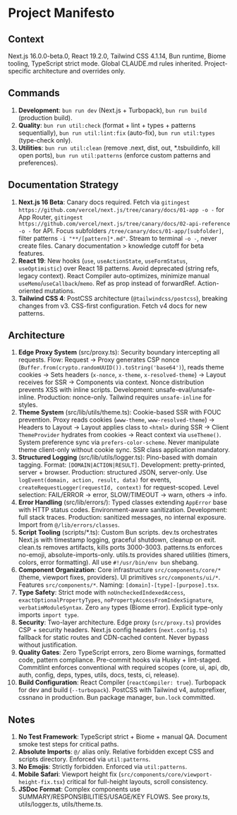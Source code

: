 # Project Manifesto

## Context

Next.js 16.0.0-beta.0, React 19.2.0, Tailwind CSS 4.1.14, Bun runtime, Biome tooling, TypeScript strict mode.
Global CLAUDE.md rules inherited. Project-specific architecture and overrides only.

## Commands

1. **Development**: `bun run dev` (Next.js + Turbopack), `bun run build` (production build).
2. **Quality**: `bun run util:check` (format + lint + types + patterns sequentially), `bun run util:lint:fix` (auto-fix), `bun run util:types` (type-check only).
3. **Utilities**: `bun run util:clean` (remove .next, dist, out, \*.tsbuildinfo, kill open ports), `bun run util:patterns` (enforce custom patterns and preferences).

## Documentation Strategy

1. **Next.js 16 Beta**: Canary docs required. Fetch via `gitingest https://github.com/vercel/next.js/tree/canary/docs/01-app -o -` for App Router, `gitingest https://github.com/vercel/next.js/tree/canary/docs/02-api-reference -o -` for API. Focus subfolders `/tree/canary/docs/01-app/[subfolder]`, filter patterns `-i "**/[pattern]*.md"`. Stream to terminal `-o -`, never create files. Canary documentation > knowledge cutoff for beta features.
2. **React 19**: New hooks (`use`, `useActionState`, `useFormStatus`, `useOptimistic`) over React 18 patterns. Avoid deprecated (string refs, legacy context). React Compiler auto-optimizes, minimize manual `useMemo`/`useCallback`/`memo`. Ref as prop instead of forwardRef. Action-oriented mutations.
3. **Tailwind CSS 4**: PostCSS architecture (`@tailwindcss/postcss`), breaking changes from v3. CSS-first configuration. Fetch v4 docs for new patterns.

## Architecture

1. **Edge Proxy System** (src/proxy.ts): Security boundary intercepting all requests. Flow: Request → Proxy generates CSP nonce (`Buffer.from(crypto.randomUUID()).toString('base64')`), reads theme cookies → Sets headers (`x-nonce`, `x-theme`, `x-resolved-theme`) → Layout receives for SSR → Components via context. Nonce distribution prevents XSS with inline scripts. Development: unsafe-eval/unsafe-inline. Production: nonce-only. Tailwind requires `unsafe-inline` for styles.
2. **Theme System** (src/lib/utils/theme.ts): Cookie-based SSR with FOUC prevention. Proxy reads cookies (`www-theme`, `www-resolved-theme`) → Headers to Layout → Layout applies class to `<html>` during SSR → Client `ThemeProvider` hydrates from cookies → React context via `useTheme()`. System preference sync via `prefers-color-scheme`. Never manipulate theme client-only without cookie sync. SSR class application mandatory.
3. **Structured Logging** (src/lib/utils/logger.ts): Pino-based with domain tagging. Format: `[DOMAIN|ACTION|RESULT]`. Development: pretty-printed, server + browser. Production: structured JSON, server-only. Use `logEvent(domain, action, result, data)` for events, `createRequestLogger(requestId, context)` for request-scoped. Level selection: FAIL/ERROR → error, SLOW/TIMEOUT → warn, others → info.
4. **Error Handling** (src/lib/errors/): Typed classes extending `AppError` base with HTTP status codes. Environment-aware sanitization. Development: full stack traces. Production: sanitized messages, no internal exposure. Import from `@/lib/errors/classes`.
5. **Script Tooling** (scripts/\*.ts): Custom Bun scripts. dev.ts orchestrates Next.js with timestamp logging, graceful shutdown, cleanup on exit. clean.ts removes artifacts, kills ports 3000-3003. patterns.ts enforces no-emoji, absolute-imports-only. utils.ts provides shared utilities (timers, colors, error formatting). All use `#!/usr/bin/env bun` shebang.
6. **Component Organization**: Core infrastructure `src/components/core/*` (theme, viewport fixes, providers). UI primitives `src/components/ui/*`. Features `src/components/*`. Naming: `[domain]-[type]-[purpose].tsx`.
7. **Type Safety**: Strict mode with `noUncheckedIndexedAccess`, `exactOptionalPropertyTypes`, `noPropertyAccessFromIndexSignature`, `verbatimModuleSyntax`. Zero `any` types (Biome error). Explicit type-only imports `import type`.
8. **Security**: Two-layer architecture. Edge proxy (`src/proxy.ts`) provides CSP + security headers. Next.js config headers (`next.config.ts`) fallback for static routes and CDN-cached content. Never bypass without justification.
9. **Quality Gates**: Zero TypeScript errors, zero Biome warnings, formatted code, pattern compliance. Pre-commit hooks via Husky + lint-staged. Commitlint enforces conventional with required scopes (core, ui, api, db, auth, config, deps, types, utils, docs, tests, ci, release).
10. **Build Configuration**: React Compiler (`reactCompiler: true`). Turbopack for dev and build (`--turbopack`). PostCSS with Tailwind v4, autoprefixer, cssnano in production. Bun package manager, `bun.lock` committed.

## Notes

1. **No Test Framework**: TypeScript strict + Biome + manual QA. Document smoke test steps for critical paths.
2. **Absolute Imports**: `@/` alias only. Relative forbidden except CSS and scripts directory. Enforced via `util:patterns`.
3. **No Emojis**: Strictly forbidden. Enforced via `util:patterns`.
4. **Mobile Safari**: Viewport height fix (`src/components/core/viewport-height-fix.tsx`) critical for full-height layouts, scroll consistency.
5. **JSDoc Format**: Complex components use SUMMARY/RESPONSIBILITIES/USAGE/KEY FLOWS. See proxy.ts, utils/logger.ts, utils/theme.ts.
